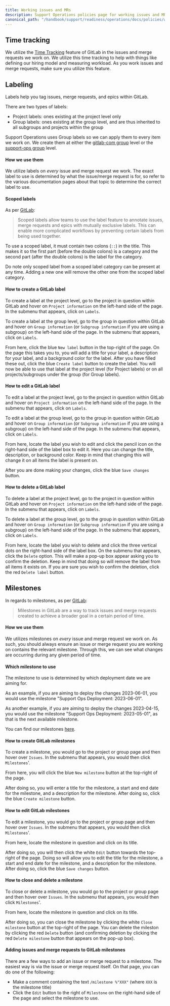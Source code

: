 ```yaml
---
title: Working issues and MRs
description: Support Operations policies page for working issues and MRs
canonical_path: "/handbook/support/readiness/operations/docs/policies/working_issues_and_mrs"
---
```


## Time tracking

We utilize the
[Time Tracking](https://docs.gitlab.com/ee/user/project/time_tracking.html)
feature of GitLab in the issues and merge requests we work on. We utilize this
time tracking to help with things like defining our hiring model and measuring
workload. As you work issues and merge requests, make sure you utilize this
feature.

## Labeling

Labels help you tag issues, merge requests, and epics within GitLab.

There are two types of labels:

- Project labels: ones existing at the project level only
- Group labels: ones existing at the group level, and are thus inherited to all
  subgroups and projects within the group

Support Operations uses Group labels so we can apply them to every item we work
on. We create them at either the
[gitlab-com group](https://gitlab.com/gitlab-com) level or the
[support-ops group](https://gitlab.com/gitlab-com/support/support-ops) level.

#### How we use them

We utilize labels on _every_ issue and merge request we work. The exact label to
use is determined by what the issue/merge request is for, so refer to the
various documentation pages about that topic to determine the correct label to
use.

#### Scoped labels

As per
[GitLab](https://docs.gitlab.com/ee/user/project/labels.html#scoped-labels):

> Scoped labels allow teams to use the label feature to annotate issues, merge
> requests and epics with mutually exclusive labels. This can enable more
> complicated workflows by preventing certain labels from being used together.

To use a scoped label, it must contain two colons (`::`) in the title. This
makes it so the first part (before the double colons) is a category and the
second part (after the double colons) is the label for the category.

Do note only scoped label from a scoped label category can be present at any
time. Adding a new one will remove the other one from the scoped label category.

#### How to create a GitLab label

To create a label at the project level, go to the project in question within
GitLab and hover on `Project information` on the left-hand side of the page. In
the submenu that appears, click on `Labels`.

To create a label at the group level, go to the group in question within GitLab
and hover on `Group information` (or `Subgroup information` if you are using a
subgroup) on the left-hand side of the page. In the submenu that appears, click
on `Labels`.

From here, click the blue `New label` button in the top-right of the page. On
the page this takes you to, you will add a title for your label, a description
for your label, and a background color for the label. After you have filled
these out, click the blue `Create label` button to create the label. You will
now be able to use that label at the project level (for Project labels) or on
all projects/subgroups under the group (for Group labels).

#### How to edit a GitLab label

To edit a label at the project level, go to the project in question within
GitLab and hover on `Project information` on the left-hand side of the page. In
the submenu that appears, click on `Labels`.

To edit a label at the group level, go to the group in question within GitLab
and hover on `Group information` (or `Subgroup information` if you are using a
subgroup) on the left-hand side of the page. In the submenu that appears, click
on `Labels`.

From here, locate the label you wish to edit and click the pencil icon on the
right-hand side of the label box to edit it. Here you can change the title,
description, or background color. Keep in mind that changing this will change it
on all items the label is present on.

After you are done making your changes, click the blue `Save changes` button.

#### How to delete a GitLab label

To delete a label at the project level, go to the project in question within
GitLab and hover on `Project information` on the left-hand side of the page. In
the submenu that appears, click on `Labels`.

To delete a label at the group level, go to the group in question within GitLab
and hover on `Group information` (or `Subgroup information` if you are using a
subgroup) on the left-hand side of the page. In the submenu that appears, click
on `Labels`.

From here, locate the label you wish to delete and click the three vertical dots
on the right-hand side of the label box. On the submenu that appears, click the
`Delete` option. This will make a pop-up box appear asking you to confirm the
deletion. Keep in mind that doing so will remove the label from all items it
exists on. If you are sure you wish to confirm the deletion, click the red
`Delete label` button.

## Milestones

In regards to milestones, as per
[GitLab](https://docs.gitlab.com/ee/user/project/milestones/):

> Milestones in GitLab are a way to track issues and merge requests created to
> achieve a broader goal in a certain period of time.

#### How we use them

We utilizes milestones on _every_ issue and merge request we work on. As such,
you should always ensure an issue or merge request you are working on contains
the relevant milestone. Through this, we can see what changes are occurring
during any given period of time.

#### Which milestone to use

The milestone to use is determined by which deployment date we are aiming for.

As an example, if you are aiming to deploy the changes 2023-06-01, you would use
the milestone "Support Ops Deployment: 2023-06-01".

As another example, if you are aiming to deploy the changes 2023-04-15, you
would use the milestone "Support Ops Deployment: 2023-05-01", as that is the
next available milestone.

You can find our milestones
[here](https://gitlab.com/groups/gitlab-com/support/support-ops/-/milestones).

#### How to create GitLab milestones

To create a milestone, you would go to the project or group page and then hover
over `Issues`. In the submenu that appears, you would then click `Milestones`'.

From here, you will click the blue `New milestone` button at the top-right of
the page.

After doing so, you will enter a title for the milestone, a start and end date
for the milestone, and a description for the milestone. After doing so, click
the blue `Create milestone` button.

#### How to edit GitLab milestones

To edit a milestone, you would go to the project or group page and then hover
over `Issues`. In the submenu that appears, you would then click `Milestones`'.

From here, locate the milestone in question and click on its title.

After doing so, you will then click the white `Edit` button towards the
top-right of the page. Doing so will allow you to edit the title for the
milestone, a start and end date for the milestone, and a description for the
milestone. After doing so, click the blue `Save changes` button.

#### How to close and delete a milestone

To close or delete a milestone, you would go to the project or group page and
then hover over `Issues`. In the submenu that appears, you would then click
`Milestones`'.

From here, locate the milestone in question and click on its title.

After doing so, you can close the milestone by clicking the white
`Close milestone` button at the top-right of the page. You can delete
the mileston by clicking the red `Delete` button (and confirming deletion by
clicking the red `Delete milestone` button that appears on the pop-up box).

#### Adding issues and merge requests to GitLab milestones

There are a few ways to add an issue or merge request to a milestone. The
easiest way is via the issue or merge request itself. On that page, you can do
one of the following:

- Make a comment containing the text `/milestone %"XXX"` (where `XXX` is the
  milestone title)
- Click the `Edit` button to the right of `Milestone` on the right-hand side of
  the page and select the milestone to use.
